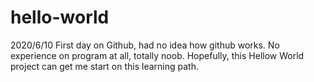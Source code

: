 # hello-world

2020/6/10
First day on Github, had no idea how github works.
No experience on program at all, totally noob.
Hopefully, this Hellow World project can get me start on this learning path.
